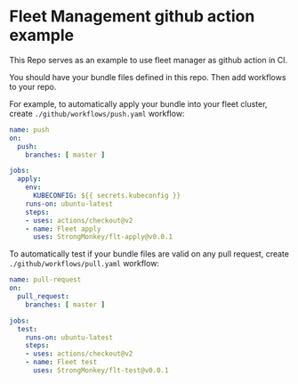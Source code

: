 # Fleet Management github action example

This Repo serves as an example to use fleet manager as github action in CI.

You should have your bundle files defined in this repo. Then add workflows to your repo.

For example, to automatically apply your bundle into your fleet cluster, create `./github/workflows/push.yaml` workflow:

```yaml
name: push
on:
  push:
    branches: [ master ]

jobs:
  apply:
    env:
      KUBECONFIG: ${{ secrets.kubeconfig }}
    runs-on: ubuntu-latest
    steps:
    - uses: actions/checkout@v2
    - name: Fleet apply
      uses: StrongMonkey/flt-apply@v0.0.1
```

To automatically test if your bundle files are valid on any pull request, create `./github/workflows/pull.yaml` workflow:

```yaml
name: pull-request
on:
  pull_request:
    branches: [ master ]

jobs:
  test:
    runs-on: ubuntu-latest
    steps:
    - uses: actions/checkout@v2
    - name: Fleet test
      uses: StrongMonkey/flt-test@v0.0.1
```
